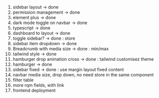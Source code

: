 1. sidebar layout -> done
2. permission management -> done
3. element plus -> done
4. dark mode toggle on navbar -> done
5. typescript -> done
6. dashboard to layout -> done
7. toggle sidebar? -> done : store
8. sidebar item dropdown -> done
9. Breadcrumb with media size -> done : min/max
10. tailwind style -> done
11. hamburger drop animation cross -> done : tailwind customisez theme
12. hamburger -> done
13. sidebar fixed -> done : use margin layout fixed content
14. navbar media size, drop down, no need store in the same component
15. filter table 
16. more rqm fields, with link
17. frontend deployment